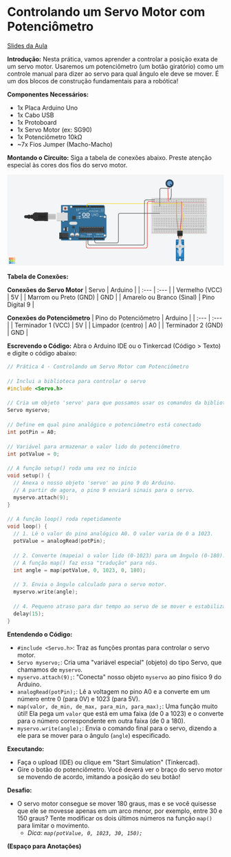 # Controlando um Servo Motor com Potenciômetro
[Slides da Aula](https://www.figma.com/deck/PVOrI6mCECW3icO9vhcaFX/Pratica-10---ProjExt?node-id=1-660&t=rj0gnQzaCUDPYbNN-1)

**Introdução:**
Nesta prática, vamos aprender a controlar a posição exata de um servo motor. Usaremos um potenciômetro (um botão giratório) como um controle manual para dizer ao servo para qual ângulo ele deve se mover. É um dos blocos de construção fundamentais para a robótica!

**Componentes Necessários:**
*   1x Placa Arduino Uno
*   1x Cabo USB
*   1x Protoboard
*   1x Servo Motor (ex: SG90)
*   1x Potenciômetro 10kΩ
*   ~7x Fios Jumper (Macho-Macho)

**Montando o Circuito:**
Siga a tabela de conexões abaixo. Preste atenção especial às cores dos fios do servo motor.

![Circuito Servomotor](https://github.com/Progrobext/PROGROB-UESC/blob/main/Imagens/circuito10.png)

**Tabela de Conexões:**

**Conexões do Servo Motor**
| Servo | Arduino |
| :--- | :--- |
| Vermelho (VCC) | 5V |
| Marrom ou Preto (GND) | GND |
| Amarelo ou Branco (Sinal) | Pino Digital 9 |

**Conexões do Potenciômetro**
| Pino do Potenciômetro | Arduino |
| :--- | :--- |
| Terminador 1 (VCC) | 5V |
| Limpador (centro) | A0 |
| Terminador 2 (GND) | GND |

**Escrevendo o Código:**
Abra o Arduino IDE ou o Tinkercad (Código > Texto) e digite o código abaixo:

```c++
// Prática 4 - Controlando um Servo Motor com Potenciômetro

// Inclui a biblioteca para controlar o servo
#include <Servo.h>

// Cria um objeto 'servo' para que possamos usar os comandos da biblioteca
Servo myservo;

// Define em qual pino analógico o potenciômetro está conectado
int potPin = A0;

// Variável para armazenar o valor lido do potenciômetro
int potValue = 0;

// A função setup() roda uma vez no início
void setup() {
  // Anexa o nosso objeto 'servo' ao pino 9 do Arduino.
  // A partir de agora, o pino 9 enviará sinais para o servo.
  myservo.attach(9);
}

// A função loop() roda repetidamente
void loop() {
  // 1. Lê o valor do pino analógico A0. O valor varia de 0 a 1023.
  potValue = analogRead(potPin);
  
  // 2. Converte (mapeia) o valor lido (0-1023) para um ângulo (0-180).
  // A função map() faz essa "tradução" para nós.
  int angle = map(potValue, 0, 1023, 0, 180);
  
  // 3. Envia o ângulo calculado para o servo motor.
  myservo.write(angle);
  
  // 4. Pequeno atraso para dar tempo ao servo de se mover e estabilizar.
  delay(15);
}
```

**Entendendo o Código:**
*   `#include <Servo.h>`: Traz as funções prontas para controlar o servo motor.
*   `Servo myservo;`: Cria uma "variável especial" (objeto) do tipo Servo, que chamamos de `myservo`.
*   `myservo.attach(9);`: "Conecta" nosso objeto `myservo` ao pino físico 9 do Arduino.
*   `analogRead(potPin);`: Lê a voltagem no pino A0 e a converte em um número entre 0 (para 0V) e 1023 (para 5V).
*   `map(valor, de_min, de_max, para_min, para_max);`: Uma função muito útil! Ela pega um `valor` que está em uma faixa (de 0 a 1023) e o converte para o número correspondente em outra faixa (de 0 a 180).
*   `myservo.write(angle);`: Envia o comando final para o servo, dizendo a ele para se mover para o ângulo (`angle`) especificado.

**Executando:**
*   Faça o upload (IDE) ou clique em "Start Simulation" (Tinkercad).
*   Gire o botão do potenciômetro. Você deverá ver o braço do servo motor se movendo de acordo, imitando a posição do seu botão!

**Desafio:**
*   O servo motor consegue se mover 180 graus, mas e se você quisesse que ele se movesse apenas em um arco menor, por exemplo, entre 30 e 150 graus? Tente modificar os dois últimos números na função `map()` para limitar o movimento.
    *   *Dica: `map(potValue, 0, 1023, 30, 150);`*

**(Espaço para Anotações)**